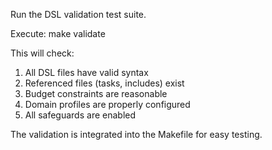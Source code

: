 Run the DSL validation test suite.

Execute: make validate

This will check:
1. All DSL files have valid syntax
2. Referenced files (tasks, includes) exist
3. Budget constraints are reasonable
4. Domain profiles are properly configured
5. All safeguards are enabled

The validation is integrated into the Makefile for easy testing.